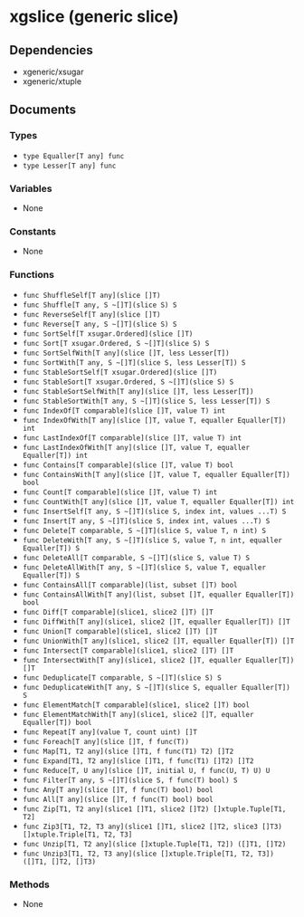 # xgslice (generic slice)

## Dependencies

+ xgeneric/xsugar
+ xgeneric/xtuple

## Documents

### Types

+ `type Equaller[T any] func`
+ `type Lesser[T any] func`

### Variables

+ None

### Constants

+ None

### Functions

+ `func ShuffleSelf[T any](slice []T)`
+ `func Shuffle[T any, S ~[]T](slice S) S`
+ `func ReverseSelf[T any](slice []T)`
+ `func Reverse[T any, S ~[]T](slice S) S`
+ `func SortSelf[T xsugar.Ordered](slice []T)`
+ `func Sort[T xsugar.Ordered, S ~[]T](slice S) S`
+ `func SortSelfWith[T any](slice []T, less Lesser[T])`
+ `func SortWith[T any, S ~[]T](slice S, less Lesser[T]) S`
+ `func StableSortSelf[T xsugar.Ordered](slice []T)`
+ `func StableSort[T xsugar.Ordered, S ~[]T](slice S) S`
+ `func StableSortSelfWith[T any](slice []T, less Lesser[T])`
+ `func StableSortWith[T any, S ~[]T](slice S, less Lesser[T]) S`
+ `func IndexOf[T comparable](slice []T, value T) int`
+ `func IndexOfWith[T any](slice []T, value T, equaller Equaller[T]) int`
+ `func LastIndexOf[T comparable](slice []T, value T) int`
+ `func LastIndexOfWith[T any](slice []T, value T, equaller Equaller[T]) int`
+ `func Contains[T comparable](slice []T, value T) bool`
+ `func ContainsWith[T any](slice []T, value T, equaller Equaller[T]) bool`
+ `func Count[T comparable](slice []T, value T) int`
+ `func CountWith[T any](slice []T, value T, equaller Equaller[T]) int`
+ `func InsertSelf[T any, S ~[]T](slice S, index int, values ...T) S`
+ `func Insert[T any, S ~[]T](slice S, index int, values ...T) S`
+ `func Delete[T comparable, S ~[]T](slice S, value T, n int) S`
+ `func DeleteWith[T any, S ~[]T](slice S, value T, n int, equaller Equaller[T]) S`
+ `func DeleteAll[T comparable, S ~[]T](slice S, value T) S`
+ `func DeleteAllWith[T any, S ~[]T](slice S, value T, equaller Equaller[T]) S`
+ `func ContainsAll[T comparable](list, subset []T) bool`
+ `func ContainsAllWith[T any](list, subset []T, equaller Equaller[T]) bool`
+ `func Diff[T comparable](slice1, slice2 []T) []T`
+ `func DiffWith[T any](slice1, slice2 []T, equaller Equaller[T]) []T`
+ `func Union[T comparable](slice1, slice2 []T) []T`
+ `func UnionWith[T any](slice1, slice2 []T, equaller Equaller[T]) []T`
+ `func Intersect[T comparable](slice1, slice2 []T) []T`
+ `func IntersectWith[T any](slice1, slice2 []T, equaller Equaller[T]) []T`
+ `func Deduplicate[T comparable, S ~[]T](slice S) S`
+ `func DeduplicateWith[T any, S ~[]T](slice S, equaller Equaller[T]) S`
+ `func ElementMatch[T comparable](slice1, slice2 []T) bool`
+ `func ElementMatchWith[T any](slice1, slice2 []T, equaller Equaller[T]) bool`
+ `func Repeat[T any](value T, count uint) []T`
+ `func Foreach[T any](slice []T, f func(T))`
+ `func Map[T1, T2 any](slice []T1, f func(T1) T2) []T2`
+ `func Expand[T1, T2 any](slice []T1, f func(T1) []T2) []T2`
+ `func Reduce[T, U any](slice []T, initial U, f func(U, T) U) U`
+ `func Filter[T any, S ~[]T](slice S, f func(T) bool) S`
+ `func Any[T any](slice []T, f func(T) bool) bool`
+ `func All[T any](slice []T, f func(T) bool) bool`
+ `func Zip[T1, T2 any](slice1 []T1, slice2 []T2) []xtuple.Tuple[T1, T2]`
+ `func Zip3[T1, T2, T3 any](slice1 []T1, slice2 []T2, slice3 []T3) []xtuple.Triple[T1, T2, T3]`
+ `func Unzip[T1, T2 any](slice []xtuple.Tuple[T1, T2]) ([]T1, []T2)`
+ `func Unzip3[T1, T2, T3 any](slice []xtuple.Triple[T1, T2, T3]) ([]T1, []T2, []T3)`

### Methods

+ None
